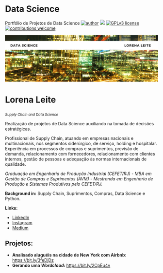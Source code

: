 # Data Science
Portfólio de Projetos de Data Science
[![author](https://img.shields.io/badge/author-carlosfab-red.svg)](https://www.linkedin.com/in/carlosfab) [![](https://img.shields.io/badge/python-3.7+-blue.svg)](https://www.python.org/downloads/release/python-365/) [![GPLv3 license](https://img.shields.io/badge/License-GPLv3-blue.svg)](http://perso.crans.org/besson/LICENSE.html) [![contributions welcome](https://img.shields.io/badge/contributions-welcome-brightgreen.svg?style=flat)](https://github.com/carlosfab/data_science/issues)

<p align="center">
  <img src="banner.png" >
</p>

# Lorena Leite
<sub>*Supply Chain and Data Science*</sub>

Realização de projetos de Data Science auxiliando na tomada de decisões estratégicas.

Profissional de Supply Chain, atuando em empresas nacionais e multinacionais, nos segmentos siderúrgico, de serviço, holding e hospitalar.  Experiência em processos de compras e suprimentos, previsão de demanda, relacionamento com fornecedores, relacionamento com clientes internos, gestão de pessoas e adequação às normas internacionais de qualidade.

*Graduação em Engenharia de Produção Industrial (CEFET/RJ) - MBA em Gestão de Compras e Suprimentos (AVM) - Mestranda em Engenharia de Produção e Sistemas Produtivos pelo CEFET/RJ.*

**Background in:** Supply Chain, Suprimentos, Compras, Data Science e Python.

**Links:**

* [LinkedIn](https://www.linkedin.com/in/lorenaleite/)
* [Instagram](https://www.instagram.com/lorenas_leite)
* [Medium](https://medium.com/@lorenasleite01)




## Projetos:

* **Analisado aluguéis na cidade de New York com Airbnb:** https://bit.ly/3feDjDz
* **Gerando uma *Wordcloud*:** https://bit.ly/2CpEu4v
